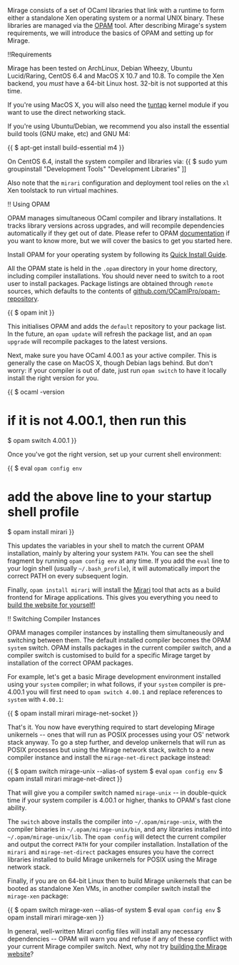 Mirage consists of a set of OCaml libraries that link with a runtime to form either a standalone Xen operating system or a normal UNIX binary. These libraries are managed via the [OPAM](http://opam.ocamlpro.com) tool. After describing Mirage's system requirements, we will introduce the basics of OPAM and setting up for Mirage. 

!!Requirements

Mirage has been tested on ArchLinux, Debian Wheezy, Ubuntu Lucid/Raring, CentOS 6.4 and MacOS X 10.7 and 10.8. To compile the Xen backend, you *must* have a 64-bit Linux host. 32-bit is not supported at this time.

If you're using MacOS X, you will also need the [tuntap](http://tuntaposx.sourceforge.net/) kernel module if you want to use the direct networking stack.

If you're using Ubuntu/Debian, we recommend you also install the essential build tools (GNU make, etc) and GNU M4:

{{
$ apt-get install build-essential m4
}}

On CentOS 6.4, install the system compiler and libraries via:
{{
$ sudo yum groupinstall "Development Tools" "Development Libraries"
]]

Also note that the `mirari` configuration and deployment tool relies on the `xl` Xen toolstack to run virtual machines.

!! Using OPAM

OPAM manages simultaneous OCaml compiler and library installations. It tracks library versions across upgrades, and will recompile dependencies automatically if they get out of date. Please refer to OPAM [documentation](https://opam.ocamlpro.com) if you want to know more, but we will cover the basics to get you started here.

Install OPAM for your operating system by following its [Quick Install Guide](http://opam.ocamlpro.com/doc/Quick_Install.html).

All the OPAM state is held in the `.opam` directory in your home directory, including compiler installations. You should never need to switch to a root user to install packages. Package listings are obtained through `remote` sources, which defaults to the contents of [github.com/OCamlPro/opam-repository](http://github.com/OCamlPro/opam-repository).

{{
$ opam init
}}

This initialises OPAM and adds the `default` repository to your package list. In the future, an `opam update` will refresh the package list, and an `opam upgrade` will recompile packages to the latest versions.

Next, make sure you have OCaml 4.00.1 as your active compiler. This is
generally the case on MacOS X, though Debian lags behind. But don't worry: if your compiler is out of date, just run `opam switch` to have it locally install the right version for you.

{{
$ ocaml -version
# if it is not 4.00.1, then run this
$ opam switch 4.00.1
}}

Once you've got the right version, set up your current shell environment:

{{
$ eval `opam config env`
# add the above line to your startup shell profile
$ opam install mirari
}}

This updates the variables in your shell to match the current OPAM installation, mainly by altering your system `PATH`. You can see the shell fragment by running `opam config env` at any time. If you add the `eval` line to your login shell (usually `~/.bash_profile`), it will automatically import the correct PATH on every subsequent login.

Finally, `opam install mirari` will install the [Mirari](https://github.com/mirage/mirari) tool that acts as a build frontend for Mirage applications. This gives you everything you need to [build the website for yourself!](/wiki/mirage-www)

!! Switching Compiler Instances

OPAM manages compiler instances by installing them simultaneously and
switching between them. The default installed compiler becomes the OPAM
`system` switch. OPAM installs packages in the current compiler switch, and a
compiler switch is customised to build for a specific Mirage target by
installation of the correct OPAM packages. 

For example, let's get a basic Mirage development environment installed using
your `system` compiler; in what follows,  if your `system` compiler is
pre-4.00.1 you will first need to `opam switch 4.00.1` and replace references
to `system` with `4.00.1`:

{{
$ opam install mirari mirage-net-socket
}}

That's it. You now have everything required to start developing Mirage unikernels -- ones that will run as POSIX processes using your OS' network stack anyway. To go a step further, and develop unikernels that will run as POSIX processes but using the Mirage network stack, switch to a new compiler instance and install the `mirage-net-direct` package instead:

{{
$ opam switch mirage-unix --alias-of system
$ eval `opam config env`
$ opam install mirari mirage-net-direct
}}

That will give you a compiler switch named `mirage-unix` -- in double-quick time if your system compiler is 4.00.1 or higher, thanks to OPAM's fast clone ability.

The `switch` above installs the compiler into `~/.opam/mirage-unix`, with the compiler binaries in `~/.opam/mirage-unix/bin`, and any libraries installed into `~/.opam/mirage-unix/lib`. The `opam config` will detect the current compiler and output the correct `PATH` for your compiler installation. Installation of the `mirari` and `mirage-net-direct` packages ensures you have the correct libraries installed to build Mirage unikernels for POSIX using the Mirage network stack.

Finally, if you are on 64-bit Linux then to build Mirage unikernels that can be booted as standalone Xen VMs, in another compiler switch install the `mirage-xen` package:

{{
$ opam switch mirage-xen --alias-of system
$ eval `opam config env`
$ opam install mirari mirage-xen
}}

In general, well-written Mirari config files will install any necessary dependencies -- OPAM will warn you and refuse if any of these conflict with your current Mirage compiler switch. Next, why not try [building the Mirage website](/wiki/mirage-www)?
